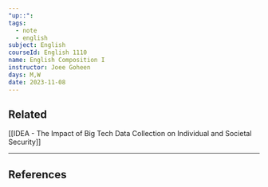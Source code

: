 ```yaml
---
"up::": 
tags:
  - note
  - english
subject: English
courseId: English 1110
name: English Composition I
instructor: Joee Goheen
days: M,W
date: 2023-11-08
---
```




## Related

[[IDEA - The Impact of Big Tech Data Collection on Individual and Societal Security]]

---

## References